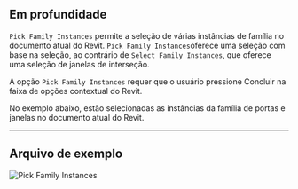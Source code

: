 ## Em profundidade
`Pick Family Instances` permite a seleção de várias instâncias de família no documento atual do Revit. `Pick Family Instances`oferece uma seleção com base na seleção, ao contrário de `Select Family Instances`, que oferece uma seleção de janelas de interseção.

A opção `Pick Family Instances` requer que o usuário pressione Concluir na faixa de opções contextual do Revit.

No exemplo abaixo, estão selecionadas as instâncias da família de portas e janelas no documento atual do Revit.

___
## Arquivo de exemplo

![Pick Family Instances](./Dynamo.Nodes.DSModelFamilyInstanceMultipleSelection_img.jpg)
